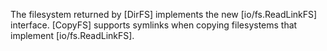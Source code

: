 The filesystem returned by [DirFS] implements the new [io/fs.ReadLinkFS] interface.
[CopyFS] supports symlinks when copying filesystems that implement [io/fs.ReadLinkFS].
